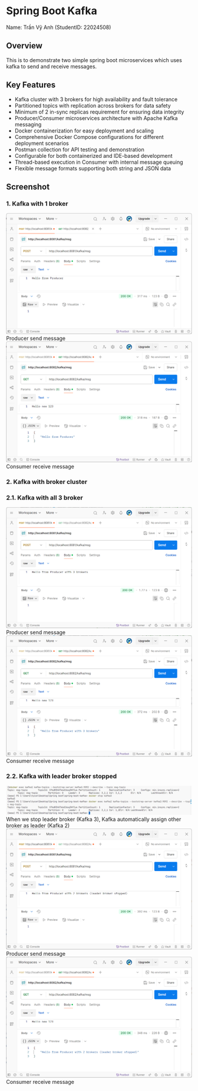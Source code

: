# Spring Boot Kafka

Name: Trần Vỹ Anh (StudentID: 22024508)

## Overview
This is to demonstrate two simple spring boot microservices which uses kafka to send and receive messages.

## Key Features
- Kafka cluster with 3 brokers for high availability and fault tolerance
- Partitioned topics with replication across brokers for data safety
- Minimum of 2 in-sync replicas requirement for ensuring data integrity
- Producer/Consumer microservices architecture with Apache Kafka messaging
- Docker containerization for easy deployment and scaling
- Comprehensive Docker Compose configurations for different deployment scenarios
- Postman collection for API testing and demonstration
- Configurable for both containerized and IDE-based development
- Thread-based execution in Consumer with internal message queuing
- Flexible message formats supporting both string and JSON data

## Screenshot
### 1. Kafka with 1 broker
![Database](img/prod1.png)
Producer send message
![Database](img/cons1.png)
Consumer receive message

### 2. Kafka with broker cluster
### 2.1. Kafka with all 3 broker
![Database](img/prod3.png)
Producer send message
![Database](img/cons3.png)
Consumer receive message

### 2.2. Kafka with leader broker stopped
![Database](img/stop.png)
When we stop leader broker (Kafka 3), Kafka automatically assign other broker as leader (Kafka 2)
![Database](img/prod2.png)
Producer send message
![Database](img/cons2.png)
Consumer receive message